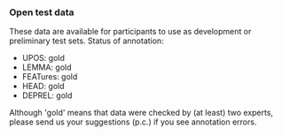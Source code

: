 ### Open test data 

These data are available for participants to use as development or preliminary test sets. 
Status of annotation: 
* UPOS: gold  
* LEMMA: gold  
* FEATures: gold  
* HEAD: gold  
* DEPREL: gold  

Although 'gold' means that data were checked by (at least) two experts, please send us your suggestions (p.c.) if you see annotation errors. 
